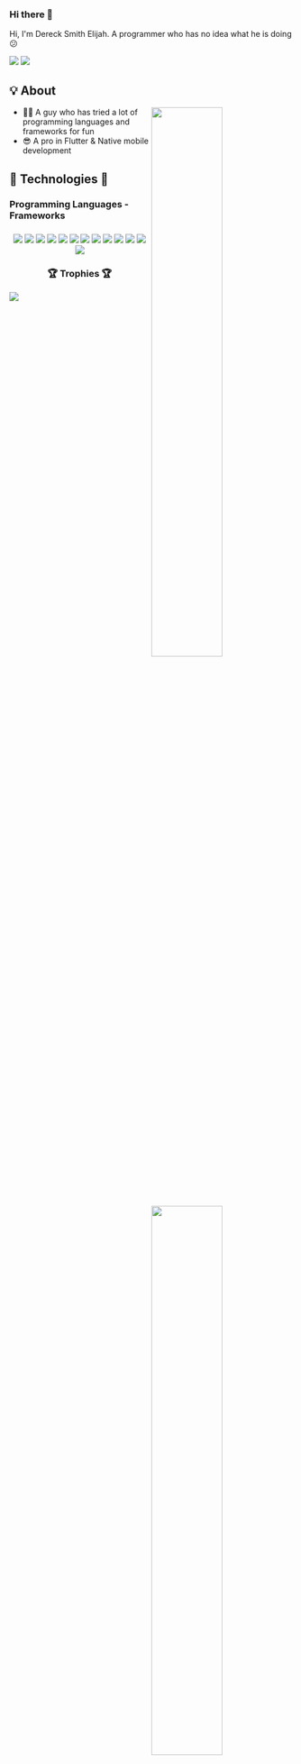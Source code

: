 ### Hi there 👋

Hi, I'm Dereck Smith Elijah. A programmer who has no idea what he is doing :confused:

![](https://img.shields.io/badge/mac%20os-000000?style=for-the-badge&logo=apple&logoColor=white)
![](https://img.shields.io/badge/Windows-0078D6?style=for-the-badge&logo=windows&logoColor=white)

## :bulb: About
<a href="https://www.github.com/DereckExists">
  <img align="right" width="50%" src="https://github-readme-stats.vercel.app/api?username=DereckExists&show_icons=true&theme=nord" />
  <img align="right" width="50%" src="https://streak-stats.demolab.com/?user=DereckSmith&theme=nord" />
  <img align="right" width="50%" src="https://github-readme-stats.vercel.app/api/top-langs/?username=DereckExists&layout=compact&theme=nord" />
</a>

* :technologist: A guy who has tried a lot of programming languages and frameworks for fun
* :sunglasses: A pro in Flutter & Native mobile development

## 💙 Technologies 💙
<h3>Programming Languages - Frameworks</h3>
<h3 align="center">
  <img src="https://img.shields.io/badge/HTML5-E34F26?style=for-the-badge&logo=html5&logoColor=white" />
  <img src="https://img.shields.io/badge/JavaScript-F7DF1E?style=for-the-badge&logo=JavaScript&logoColor=black" />
  <img src="https://img.shields.io/badge/Python-14354C?style=for-the-badge&logo=python&logoColor=white" />
  <img src="https://img.shields.io/badge/Go-00ADD8?style=for-the-badge&logo=go&logoColor=white" />
  <img src="https://img.shields.io/badge/Java-ED8B00?style=for-the-badge&logo=openjdk&logoColor=white" />
  <img src="https://img.shields.io/badge/Ruby-CC342D?style=for-the-badge&logo=ruby&logoColor=white" />
  <img src="https://img.shields.io/badge/Dart-0175C2?style=for-the-badge&logo=dart&logoColor=white" />
  <img src="https://img.shields.io/badge/Kotlin-0095D5?&style=for-the-badge&logo=kotlin&logoColor=white" />
  <img src="https://img.shields.io/badge/Kotlin-0095D5?&style=for-the-badge&logo=kotlin&logoColor=white" />
  <img src="https://img.shields.io/badge/Swift-FA7343?style=for-the-badge&logo=swift&logoColor=white" />
  <img src="https://img.shields.io/badge/C%2B%2B-00599C?style=for-the-badge&logo=c%2B%2B&logoColor=white" />
  <img src="https://img.shields.io/badge/React-20232A?style=for-the-badge&logo=react&logoColor=61DAFB" />
  <img src="https://img.shields.io/badge/Flutter-02569B?style=for-the-badge&logo=flutter&logoColor=white" />
</h3>

<h3 align="center">🏆 Trophies 🏆</h3>
<img src="https://github-profile-trophy.vercel.app/?username=DereckExists&theme=nord" />
